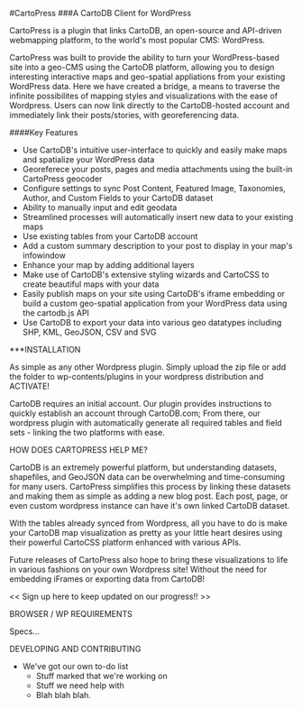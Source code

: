 #CartoPress
###A CartoDB Client for WordPress

CartoPress is a plugin that links CartoDB, an open-source and API-driven webmapping platform, to the world's most popular CMS: WordPress.

CartoPress was built to provide the ability to turn your WordPress-based site into a geo-CMS using the CartoDB platform, allowing you to design interesting interactive maps and geo-spatial appliations from your existing WordPress data. Here we have created a bridge, a means to traverse the infinite possibilites of mapping styles and visualizations with the ease of Wordpress. Users can now link directly to the CartoDB-hosted account and immediately link their posts/stories, with georeferencing data.

####Key Features
* Use CartoDB's intuitive user-interface to quickly and easily make maps and spatialize your WordPress data
* Georeferece your posts, pages and media attachments using the built-in CartoPress geocoder
* Configure settings to sync Post Content, Featured Image, Taxonomies, Author, and Custom Fields to your CartoDB dataset
* Ability to manually input and edit geodata
* Streamlined processes will automatically insert new data to your existing maps
* Use existing tables from your CartoDB account
* Add a custom summary description to your post to display in your map's infowindow
* Enhance your map by adding additional layers
* Make use of CartoDB's extensive styling wizards and CartoCSS to create beautiful maps with your data
* Easily publish maps on your site using CartoDB's iframe embedding or build a custom geo-spatial application from your WordPress data using the cartodb.js API
* Use CartoDB to export your data into various geo datatypes including SHP, KML, GeoJSON, CSV and SVG

***INSTALLATION

As simple as any other Wordpress plugin. Simply upload the zip file or add the folder to wp-contents/plugins in your wordpress distribution and ACTIVATE!

CartoDB requires an initial account. Our plugin provides instructions to quickly establish an account through CartoDB.com; From there, our wordpress plugin with automatically generate all required tables and field sets - linking the two platforms with ease.

HOW DOES CARTOPRESS HELP ME?

CartoDB is an extremely powerful platform, but understanding datasets, shapefiles, and GeoJSON data can be overwhelming and time-consuming for many users. CartoPress simplifies this process by linking these datasets and making them as simple as adding a new blog post. Each post, page, or even custom wordpress instance can have it's own linked CartoDB dataset.

With the tables already synced from Wordpress, all you have to do is make your CartoDB map visualization as pretty as your little heart desires using their powerful CartoCSS platform enhanced with various APIs.

Future releases of CartoPress also hope to bring these visualizations to life in various fashions on your own Wordpress site! Without the need for embedding iFrames or exporting data from CartoDB!

<< Sign up here to keep updated on our progress!! >>

BROWSER / WP REQUIREMENTS

Specs...

DEVELOPING AND CONTRIBUTING

- We've got our own to-do list 
    - Stuff marked that we're working on
    - Stuff we need help with
    - Blah blah blah.


